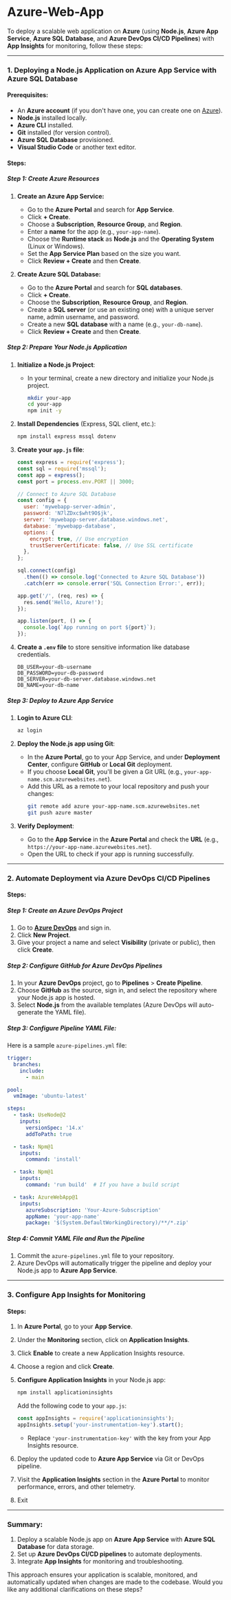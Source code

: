 # Azure-Web-App

To deploy a scalable web application on **Azure** (using **Node.js**, **Azure App Service**, **Azure SQL Database**, and **Azure DevOps CI/CD Pipelines**) with **App Insights** for monitoring, follow these steps:

---

### **1. Deploying a Node.js Application on Azure App Service with Azure SQL Database**

#### Prerequisites:
- An **Azure account** (if you don't have one, you can create one on [Azure](https://azure.microsoft.com/en-us/free/)).
- **Node.js** installed locally.
- **Azure CLI** installed.
- **Git** installed (for version control).
- **Azure SQL Database** provisioned.
- **Visual Studio Code** or another text editor.

#### Steps:

##### **Step 1: Create Azure Resources**
1. **Create an Azure App Service:**
   - Go to the **Azure Portal** and search for **App Service**.
   - Click **+ Create**.
   - Choose a **Subscription**, **Resource Group**, and **Region**.
   - Enter a **name** for the app (e.g., `your-app-name`).
   - Choose the **Runtime stack** as **Node.js** and the **Operating System** (Linux or Windows).
   - Set the **App Service Plan** based on the size you want.
   - Click **Review + Create** and then **Create**.

2. **Create Azure SQL Database:**
   - Go to the **Azure Portal** and search for **SQL databases**.
   - Click **+ Create**.
   - Choose the **Subscription**, **Resource Group**, and **Region**.
   - Create a **SQL server** (or use an existing one) with a unique server name, admin username, and password.
   - Create a new **SQL database** with a name (e.g., `your-db-name`).
   - Click **Review + Create** and then **Create**.

##### **Step 2: Prepare Your Node.js Application**

1. **Initialize a Node.js Project**:
   - In your terminal, create a new directory and initialize your Node.js project.
     ```bash
     mkdir your-app
     cd your-app
     npm init -y
     ```
2. **Install Dependencies** (Express, SQL client, etc.):
   ```bash
   npm install express mssql dotenv
   ```
3. **Create your `app.js` file**:
   ```javascript
   const express = require('express');
   const sql = require('mssql');
   const app = express();
   const port = process.env.PORT || 3000;

   // Connect to Azure SQL Database
   const config = {
     user: 'mywebapp-server-admin',
     password: 'N7lZDxc$wht9O$jk',
     server: 'mywebapp-server.database.windows.net',
     database: 'mywebapp-database',
     options: {
       encrypt: true, // Use encryption
       trustServerCertificate: false, // Use SSL certificate
     },
   };

   sql.connect(config)
     .then(() => console.log('Connected to Azure SQL Database'))
     .catch(err => console.error('SQL Connection Error:', err));

   app.get('/', (req, res) => {
     res.send('Hello, Azure!');
   });

   app.listen(port, () => {
     console.log(`App running on port ${port}`);
   });
   ```

4. **Create a `.env` file** to store sensitive information like database credentials.
   ```
   DB_USER=your-db-username
   DB_PASSWORD=your-db-password
   DB_SERVER=your-db-server.database.windows.net
   DB_NAME=your-db-name
   ```

##### **Step 3: Deploy to Azure App Service**

1. **Login to Azure CLI**:
   ```bash
   az login
   ```

2. **Deploy the Node.js app using Git**:
   - In the **Azure Portal**, go to your App Service, and under **Deployment Center**, configure **GitHub** or **Local Git** deployment.
   - If you choose **Local Git**, you'll be given a Git URL (e.g., `your-app-name.scm.azurewebsites.net`).
   - Add this URL as a remote to your local repository and push your changes:
     ```bash
     git remote add azure your-app-name.scm.azurewebsites.net
     git push azure master
     ```

3. **Verify Deployment**:
   - Go to the **App Service** in the **Azure Portal** and check the **URL** (e.g., `https://your-app-name.azurewebsites.net`).
   - Open the URL to check if your app is running successfully.

---

### **2. Automate Deployment via Azure DevOps CI/CD Pipelines**

#### Steps:

##### **Step 1: Create an Azure DevOps Project**

1. Go to **[Azure DevOps](https://dev.azure.com/)** and sign in.
2. Click **New Project**.
3. Give your project a name and select **Visibility** (private or public), then click **Create**.

##### **Step 2: Configure GitHub for Azure DevOps Pipelines**

1. In your **Azure DevOps** project, go to **Pipelines** > **Create Pipeline**.
2. Choose **GitHub** as the source, sign in, and select the repository where your Node.js app is hosted.
3. Select **Node.js** from the available templates (Azure DevOps will auto-generate the YAML file).

##### **Step 3: Configure Pipeline YAML File**:

Here is a sample `azure-pipelines.yml` file:

```yaml
trigger:
  branches:
    include:
      - main

pool:
  vmImage: 'ubuntu-latest'

steps:
  - task: UseNode@2
    inputs:
      versionSpec: '14.x'
      addToPath: true

  - task: Npm@1
    inputs:
      command: 'install'

  - task: Npm@1
    inputs:
      command: 'run build'  # If you have a build script

  - task: AzureWebApp@1
    inputs:
      azureSubscription: 'Your-Azure-Subscription'
      appName: 'your-app-name'
      package: '$(System.DefaultWorkingDirectory)/**/*.zip'
```

##### **Step 4: Commit YAML File and Run the Pipeline**

1. Commit the `azure-pipelines.yml` file to your repository.
2. Azure DevOps will automatically trigger the pipeline and deploy your Node.js app to **Azure App Service**.

---

### **3. Configure App Insights for Monitoring**

#### Steps:

1. In **Azure Portal**, go to your **App Service**.
2. Under the **Monitoring** section, click on **Application Insights**.
3. Click **Enable** to create a new Application Insights resource.
4. Choose a region and click **Create**.
5. **Configure Application Insights** in your Node.js app:
   ```bash
   npm install applicationinsights
   ```

   Add the following code to your `app.js`:
   ```javascript
   const appInsights = require('applicationinsights');
   appInsights.setup('your-instrumentation-key').start();
   ```

   - Replace `'your-instrumentation-key'` with the key from your App Insights resource.
6. Deploy the updated code to **Azure App Service** via Git or DevOps pipeline.
7. Visit the **Application Insights** section in the **Azure Portal** to monitor performance, errors, and other telemetry.
8. Exit





---

### **Summary:**
1. Deploy a scalable Node.js app on **Azure App Service** with **Azure SQL Database** for data storage.
2. Set up **Azure DevOps CI/CD pipelines** to automate deployments.
3. Integrate **App Insights** for monitoring and troubleshooting.

This approach ensures your application is scalable, monitored, and automatically updated when changes are made to the codebase. Would you like any additional clarifications on these steps?
